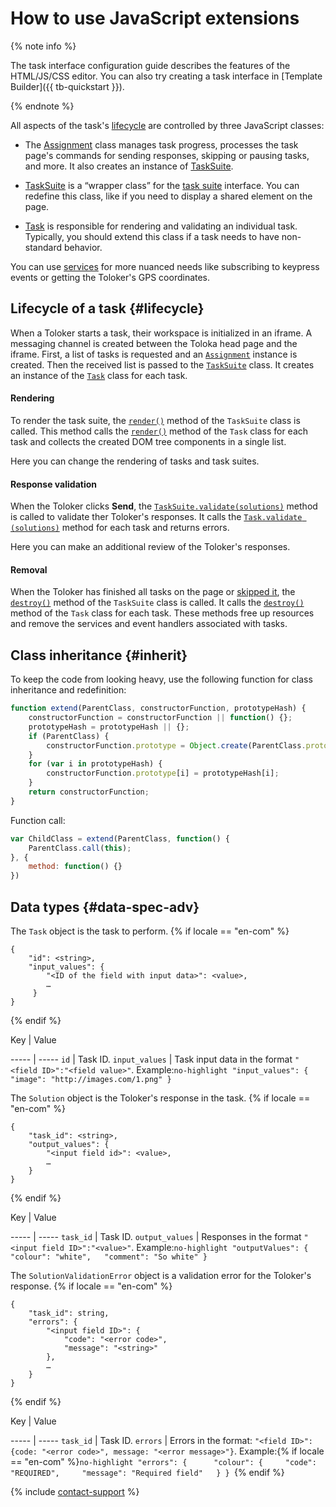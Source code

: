 # How to use JavaScript extensions

{% note info %}

The task interface configuration guide describes the features of the HTML/JS/CSS editor. You can also try creating a task interface in [Template Builder]({{ tb-quickstart }}).

{% endnote %}


All aspects of the task's [lifecycle](#lifecycle) are controlled by three JavaScript classes:

- The [Assignment](js/assignment.md) class manages task progress, processes the task page's commands for sending responses, skipping or pausing tasks, and more. It also creates an instance of [TaskSuite](js/tasksuite.md).

- [TaskSuite](js/tasksuite.md) is a “wrapper class” for the [task suite](../../glossary.md#task-page-ru) interface. You can redefine this class, like if you need to display a shared element on the page.

- [Task](js/task.md) is responsible for rendering and validating an individual task. Typically, you should extend this class if a task needs to have non-standard behavior.


You can use [services](js/services.md) for more nuanced needs like subscribing to keypress events or getting the Toloker's GPS coordinates.


## Lifecycle of a task {#lifecycle}

When a Toloker starts a task, their workspace is initialized in an iframe. A messaging channel is created between the Toloka head page and the iframe. First, a list of tasks is requested and an [`Assignment`](js/assignment.md) instance is created. Then the received list is passed to the [`TaskSuite`](js/tasksuite.md) class. It creates an instance of the [`Task`](js/task.md) class for each task.

#### Rendering

To render the task suite, the [`render()`](js/tasksuite.md#render) method of the `TaskSuite` class is called. This method calls the [`render()`](js/task.md#render) method of the `Task` class for each task and collects the created DOM tree components in a single list.

Here you can change the rendering of tasks and task suites.

#### Response validation

When the Toloker clicks **Send**, the [`TaskSuite.validate(solutions)`](js/tasksuite.md#validate) method is called to validate ther Toloker's responses. It calls the [`Task.validate (solutions)`](js/task.md#validate) method for each task and returns errors.

Here you can make an additional review of the Toloker's responses.

#### Removal

When the Toloker has finished all tasks on the page or [skipped it](pool_statistic-pool.md#skipped-tasks), the [`destroy()`](js/tasksuite.md#destroy) method of the `TaskSuite` class is called. It calls the [`destroy()`](js/task.md#destroy) method of the `Task` class for each task. These methods free up resources and remove the services and event handlers associated with tasks.


## Class inheritance {#inherit}

To keep the code from looking heavy, use the following function for class inheritance and redefinition:

```javascript
function extend(ParentClass, constructorFunction, prototypeHash) {
    constructorFunction = constructorFunction || function() {};
    prototypeHash = prototypeHash || {};
    if (ParentClass) {
        constructorFunction.prototype = Object.create(ParentClass.prototype);
    }
    for (var i in prototypeHash) {
        constructorFunction.prototype[i] = prototypeHash[i];
    }
    return constructorFunction;
}
```

Function call:

```javascript
var ChildClass = extend(ParentClass, function() {
    ParentClass.call(this);
}, {
    method: function() {}
})
```


## Data types {#data-spec-adv}

The `Task` object is the task to perform.
 {% if locale == "en-com" %}
```no-highlight
{
    "id": <string>,
    "input_values": {
        "<ID of the field with input data>": <value>,
        …
     }
}
```
{% endif %}

Key
 |
Value

----- | -----
`id` | Task ID.
`input_values` | Task input data in the format `"<field ID>":"<field value>"`. Example:```no-highlight "input_values": {   "image": "http://images.com/1.png" } ```


The `Solution` object is the Toloker's response in the task.
 {% if locale == "en-com" %}
```no-highlight
{
    "task_id": <string>,
    "output_values": {
        "<input field id>": <value>,
        …
    }
}
```
{% endif %}

Key
 |
Value

----- | -----
`task_id` | Task ID.
`output_values` | Responses in the format `"<input field ID>":"<value>"`. Example:```no-highlight "outputValues": {   "colour": "white",   "comment": "So white" } ```


The `SolutionValidationError` object is a validation error for the Toloker's response.
 {% if locale == "en-com" %}
```no-highlight
{
    "task_id": string,
    "errors": {
        "<input field ID>": {
            "code": "<error code>",
            "message": "<string>"
        },
        …
    }
}
```
{% endif %}

Key
 |
Value

----- | -----
`task_id` | Task ID.
`errors` | Errors in the format: `"<field ID>": {code: "<error code>", message: "<error message>"}`. Example:{% if locale == "en-com" %}```no-highlight "errors": {      "colour": {     "code": "REQUIRED",     "message": "Required field"   } } ```{% endif %}

{% include [contact-support](../_includes/contact-support-help.md) %}
